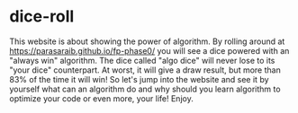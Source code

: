 # dice-roll
This website is about showing the power of algorithm. By rolling around at https://parasaraib.github.io/fp-phase0/ you will see a dice powered with an "always win" algorithm. The dice called "algo dice" will never lose to its "your dice" counterpart. At worst, it will give a draw result, but more than 83% of the time it will win! So let's jump into the website and see it by yourself what can an algorithm do and why should you learn algorithm to optimize your code or even more, your life! Enjoy.
